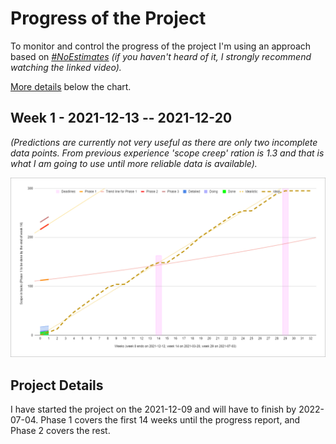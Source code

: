 # Progress of the Project

To monitor and control the progress of the project I'm using an approach based on [*#NoEstimates*](https://www.youtube.com/watch?v=QVBlnCTu9Ms) *(if you haven't heard of it, I strongly recommend watching the linked video).*

[More details](#project-details) below the chart. 

## Week 1 - 2021-12-13 -- 2021-12-20
*(Predictions are currently not very useful as there are only two incomplete data points.
From previous experience 'scope creep' ration is 1.3 and that is what I am going to use until
more reliable data is available).*

![Progress](progress.png)

## Project Details
I have started the project on the 2021-12-09 and will have to finish by 2022-07-04. Phase 1 covers the first 14 weeks until the progress report, and Phase 2 covers the rest.
